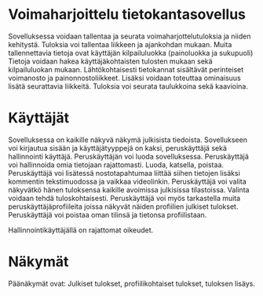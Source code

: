 # Voimaharjoittelu tietokantasovellus
Sovelluksessa voidaan tallentaa ja seurata voimaharjottelutuloksia ja niiden kehitystä.
Tuloksia voi tallentaa liikkeen ja ajankohdan mukaan.
Muita tallennettavia tietoja ovat käyttäjän kilpailuluokka (painoluokka ja sukupuoli)
Tietoja voidaan hakea käyttäjäkohtaisten tulosten mukaan sekä kilpailuluokan mukaan.
Lähtökohtaisesti tietokannat sisältävät perinteiset voimanosto ja painonnostoliikkeet.
Lisäksi voidaan toteuttaa ominaisuus lisätä seurattavia liikkeitä.
Tuloksia voi seurata taulukkoina sekä kaavioina.

# Käyttäjät
Sovelluksessa on kaikille näkyvä näkymä julkisista tiedoista.
Sovellukseen voi kirjautua sisään ja käyttäjätyyppejä on kaksi, peruskäyttäjä sekä hallinnointi käyttäjä. Peruskäyttäjän voi luoda sovelluksessa.
Peruskäyttäjä voi hallinnoida omia tietojaan rajattomasti. Luoda, katsella, poistaa.
Peruskäyttäjä voi lisätessä nostotapahtumaa liittää siihen tietojen lisäksi kommentin tekstimuodossa ja vaikkaa videolinkin.
Peruskäyttäjä voi valita näkyvätkö hänen tuloksensa kaikille avoimissa julkisissa tilastoissa. Valinta voidaan tehdä tuloskohtaisesti.
Peruskäyttäjä voi myös tarkastella muita peruskäyttäjäprofiileita joissa näkyvät näiden profiilien julkiset tulokset.
Peruskäyttäjä voi poistaa oman tilinsä ja tietonsa profiilistaan.

Hallinnointikäyttäjällä on rajattomat oikeudet.

# Näkymät
Päänäkymät ovat: Julkiset tulokset, profiilikohtaiset tulokset, tuloksen lisäys.



